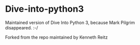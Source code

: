 Dive-into-python3
=================

Maintained version of Dive Into Python 3, because Mark Pilgrim disappeared. :-/

Forked from the repo maintained by Kenneth Reitz
